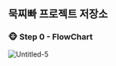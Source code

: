 ## 묵찌빠 프로젝트 저장소

### 🐵 Step 0 - FlowChart
![Untitled-5](https://user-images.githubusercontent.com/70251136/136758146-3113f0ad-7eec-4aed-ac59-586e16ea58e1.png)

